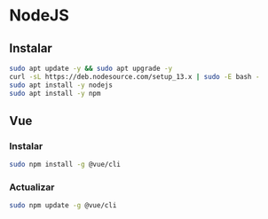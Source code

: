 # NodeJS

## Instalar
```BASH
sudo apt update -y && sudo apt upgrade -y
curl -sL https://deb.nodesource.com/setup_13.x | sudo -E bash -
sudo apt install -y nodejs
sudo apt install -y npm
```

## Vue

### Instalar
```BASH
sudo npm install -g @vue/cli
```

### Actualizar
```BASH
sudo npm update -g @vue/cli
```



